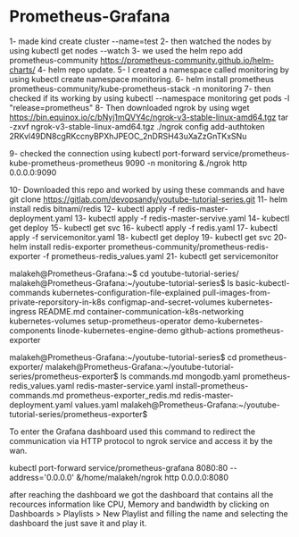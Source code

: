 # Prometheus-Grafana
1- made kind create cluster --name=test
2- then watched the nodes by using kubectl get nodes --watch
3- we used the helm repo add prometheus-community https://prometheus-community.github.io/helm-charts/
4- helm repo update. 
5- I created a namespace called monitoring by using kubectl create namespace monitoring.
6- helm install prometheus prometheus-community/kube-prometheus-stack -n monitoring
7- then checked if its working by using kubectl --namespace monitoring get pods -l "release=prometheus"
8- Then downloaded ngrok by using 
wget https://bin.equinox.io/c/bNyj1mQVY4c/ngrok-v3-stable-linux-amd64.tgz 
tar -zxvf ngrok-v3-stable-linux-amd64.tgz
./ngrok config add-authtoken 2RKvl49DN8cgRKccnyBPXhJPEOC_2nDRSH43uXaZzGnTKxSNu

9- checked the connection using kubectl port-forward service/prometheus-kube-prometheus-prometheus 9090 -n monitoring &./ngrok http 0.0.0.0:9090

10- Downloaded this repo and worked by using these commands and have 
git clone https://gitlab.com/devopsandy/youtube-tutorial-series.git
11- helm install redis bitnami/redis
12- kubectl apply -f redis-master-deployment.yaml
13- kubectl apply -f redis-master-servive.yaml 
14- kubectl get deploy
15- kubectl get svc
16- kubectl apply -f redis.yaml
17- kubectl apply -f servicemonitor.yaml
18- kubectl get deploy 
19- kubectl get svc
20- helm install redis-exporter prometheus-community/prometheus-redis-exporter -f prometheus-redis_values.yaml
21- kubectl get servicemonitor

malakeh@Prometheus-Grafana:~$ cd youtube-tutorial-series/
malakeh@Prometheus-Grafana:~/youtube-tutorial-series$ ls
basic-kubectl-commands                  kubernetes-configuration-file-explained  pull-images-from-private-reporsitory-in-k8s
configmap-and-secret-volumes            kubernetes-ingress                       README.md
container-communication-k8s-networking  kubernetes-volumes                       setup-prometheus-operator
demo-kubernetes-components              linode-kubernetes-engine-demo
github-actions                          prometheus-exporter

malakeh@Prometheus-Grafana:~/youtube-tutorial-series$ cd prometheus-exporter/
malakeh@Prometheus-Grafana:~/youtube-tutorial-series/prometheus-exporter$ ls
commands.md                     mongodb.yaml                  prometheus-redis_values.yaml  redis-master-service.yaml
install-prometheus-commands.md  prometheus-exporter_redis.md  redis-master-deployment.yaml  values.yaml
malakeh@Prometheus-Grafana:~/youtube-tutorial-series/prometheus-exporter$

To enter the Grafana dashboard used this command to redirect the communication via HTTP protocol to ngrok service and access it by the wan.

kubectl port-forward service/prometheus-grafana 8080:80 --address='0.0.0.0' &/home/malakeh/ngrok http 0.0.0.0:8080

after reaching the dashboard we got the dashboard that contains all the recources information like CPU, Memory and bandwidth by clicking on Dashboards > Playlists > New Playlist and filling the name and selecting the dashboard the just save it and play it. 
